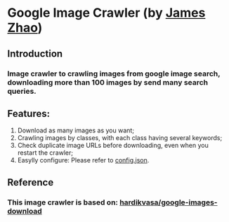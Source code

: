 # Google Image Crawler (by [James Zhao](http://github.com/walkoncross))
## Introduction
### Image crawler to crawling images from google image search, downloading more than 100 images by send many search queries.
## Features:
1. Download as many images as you want;
2. Crawling images by classes, with each class having several keywords;
3. Check duplicate image URLs before downloading, even when you restart the crawler;
4. Easylly configure:
Please refer to [config.json](./config.json).


## Reference
### This image crawler is based on: [hardikvasa/google-images-download](https://github.com/hardikvasa/google-images-download)
